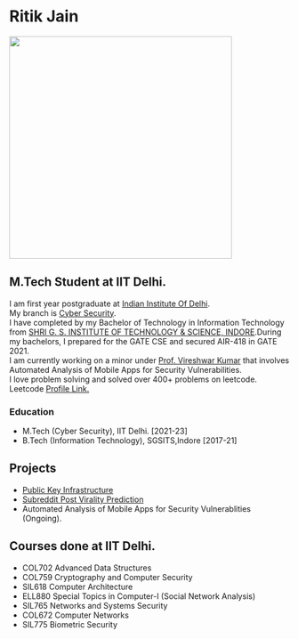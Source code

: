 # Ritik Jain


<img src="https://user-images.githubusercontent.com/39840433/156882782-8a9acb18-d977-40ba-a7ec-559d6b5d4dac.jpg" width="400">

## M.Tech Student at IIT Delhi.
I am first year postgraduate at [Indian Institute Of Delhi](https://home.iitd.ac.in/). </br>
My branch is [Cyber Security](https://csia.iitd.ac.in/).</br>
I have completed by my Bachelor of Technology in Information Technology from [SHRI G. S. INSTITUTE OF TECHNOLOGY & SCIENCE, INDORE](https://www.sgsits.ac.in/).During my bachelors, I prepared for the GATE CSE and secured AIR-418 in GATE 2021.
</br>I am currently working on a minor under [Prof. Vireshwar Kumar](https://www.cse.iitd.ac.in/~viresh/) that involves Automated Analysis of Mobile Apps for Security Vulnerabilities.</br>
I love problem solving and solved over 400+ problems on leetcode. </br>
Leetcode [Profile Link.](https://leetcode.com/maverickgeek/)

### Education


* M.Tech (Cyber Security), IIT Delhi. [2021-23] </br>
* B.Tech (Information Technology), SGSITS,Indore [2017-21]



###

## Projects

* [Public Key Infrastructure](https://github.com/ritikjain833/COL759_Cryptography_and_Computer_Security_IITDelhi/tree/main/assignments/assignments2)
* [Subreddit Post Virality Prediction](https://github.com/ritikjain833/SubredditPostViralityPrediction)
* Automated Analysis of Mobile Apps for Security Vulnerablities (Ongoing).

## Courses done at IIT Delhi.
* COL702 Advanced Data Structures
* COL759 Cryptography and Computer Security
* SIL618 Computer Architecture
* ELL880 Special Topics in Computer-I (Social Network Analysis)
* SIL765 Networks and Systems Security
* COL672 Computer Networks
* SIL775 Biometric Security

